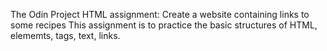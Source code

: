 The Odin Project 
HTML assignment:
Create a website containing links to some recipes
This assignment is to practice the basic structures of HTML, elememts, tags, text, links.